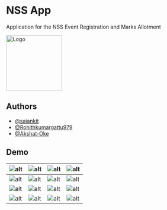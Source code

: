 
# NSS App
Application for the NSS Event Registration and Marks Allotment


<img src="assets/images/NSS-symbol.png " alt="Logo" width="150" height="150">


## Authors

- [@saiankit](https://www.github.com/saiankit)
- [@Rohithkumargattu979](https://www.github.com/Rohithkumargattu979)
- [@Akshat-Oke](https://github.com/Akshat-Oke)




## Demo

|![alt](screenshots/1.png)   | ![alt](screenshots/2.png)   |  ![alt](screenshots/3.png)  |  ![alt](screenshots/4.png)  |
|---|---|---|---|
| ![alt](screenshots/5.png)   | ![alt](screenshots/6.png)   | ![alt](screenshots/7.png)   | ![alt](screenshots/9.png)   |
|  ![alt](screenshots/10.png)  | ![alt](screenshots/11.png)   | ![alt](screenshots/12.png)   | ![alt](screenshots/13.png)   |
|  ![alt](screenshots/14.png)  | ![alt](screenshots/15.png)   | ![alt](screenshots/16.png)   |  ![alt](screenshots/17.png)  |



